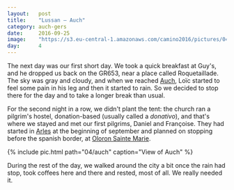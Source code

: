 ```yaml
---
layout:   post
title:    "Lussan — Auch"
category: auch-gers
date:     2016-09-25
image:    "https://s3.eu-central-1.amazonaws.com/camino2016/pictures/04/auch-thumb.jpg"
day:      4
---
```


The next day was our first short day. We took a quick breakfast at Guy's, and he dropped us back on the GR653, near a place called Roquetaillade. The sky was gray and cloudy, and when we reached [Auch](https://www.google.fr/maps/place/32000+Auch/@43.6626553,0.4965211,12z/data=!3m1!4b1!4m5!3m4!1s0x12a982b9687c606f:0x23818fc53ae6d13e!8m2!3d43.64638!4d0.586709?hl=fr), Loïc started to feel some pain in his leg and then it started to rain. So we decided to stop there for the day and to take a longer break than usual.

For the second night in a row, we didn't plant the tent: the church ran a pilgrim's hostel, donation-based (usually called a _donativo_), and that's where we stayed and met our first pilgrims, Daniel and Françoise. They had started in [Arles](https://www.google.fr/maps/place/Arles/@43.5447242,4.3710841,10z/data=!3m1!4b1!4m5!3m4!1s0x12b672075d4814cd:0x40819a5fd970550!8m2!3d43.676647!4d4.6277769?hl=fr) at the beginning of september and planned on stopping before the spanish border, at [Oloron Sainte Marie](https://www.google.fr/maps/place/64400+Oloron-Sainte-Marie/@43.1679993,-0.665391,12z/data=!3m1!4b1!4m5!3m4!1s0xd57aaacee6c8db9:0x406651748139610!8m2!3d43.194413!4d-0.605292?hl=fr).

{% include pic.html path="04/auch" caption="View of Auch" %}

During the rest of the day, we walked around the city a bit once the rain had stop, took coffees here and there and rested, most of all. We really needed it.
